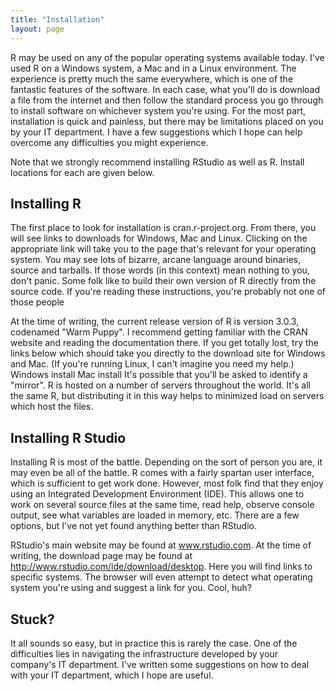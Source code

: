 ```yaml
---
title: "Installation"
layout: page
---
```


R may be used on any of the popular operating systems available today. I've used R on a Windows system, a Mac and in a Linux environment. The experience is pretty much the same everywhere, which is one of the fantastic features of the software. In each case, what you'll do is download a file from the internet and then follow the standard process you go through to install software on whichever system you're using. For the most part, installation is quick and painless, but there may be limitations placed on you by your IT department. I have a few suggestions which I hope can help overcome any difficulties you might experience.

Note that we strongly recommend installing RStudio as well as R. Install locations for each are given below.

## Installing R

The first place to look for installation is cran.r-project.org. From there, you will see links to downloads for Windows, Mac and Linux. Clicking on the appropriate link will take you to the page that's relevant for your operating system. You may see lots of bizarre, arcane language around binaries, source and tarballs. If those words (in this context) mean nothing to you, don't panic. Some folk like to build their own version of R directly from the source code. If you're reading these instructions, you're probably not one of those people

At the time of writing, the current release version of R is version 3.0.3, codenamed "Warm Puppy". I recommend getting familiar with the CRAN website and reading the documentation there. If you get totally lost, try the links below which should take you directly to the download site for Windows and Mac. (If you're running Linux, I can't imagine you need my help.)
Windows install
Mac install
It's possible that you'll be asked to identify a "mirror". R is hosted on a number of servers throughout the world. It's all the same R, but distributing it in this way helps to minimized load on servers which host the files. 

## Installing R Studio

Installing R is most of the battle. Depending on the sort of person you are, it may even be all of the battle. R comes with a fairly spartan user interface, which is sufficient to get work done. However, most folk find that they enjoy using an Integrated Development Environment (IDE). This allows one to work on several source files at the same time, read help, observe console output, see what variables are loaded in memory, etc. There are a few options, but I've not yet found anything better than RStudio.

RStudio's main website may be found at www.rstudio.com. At the time of writing, the download page may be found at http://www.rstudio.com/ide/download/desktop. Here you will find links to specific systems. The browser will even attempt to detect what operating system you're using and suggest a link for you. Cool, huh?

## Stuck?

It all sounds so easy, but in practice this is rarely the case. One of the difficulties lies in navigating the infrastructure developed by your company's IT department. I've written some suggestions on how to deal with your IT department, which I hope are useful.